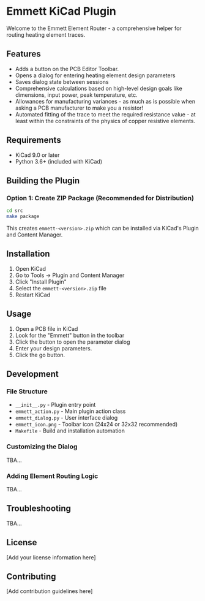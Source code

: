# Emmett KiCad Plugin

Welcome to the Emmett Element Router - a comprehensive helper for routing heating element traces.

## Features

- Adds a button on the PCB Editor Toolbar.
- Opens a dialog for entering heating element design parameters
- Saves dialog state between sessions
- Comprehensive calculations based on high-level design goals like dimensions, input power, peak temperature, etc.
- Allowances for manufacturing variances - as much as is possible when asking a PCB manufacturer to make you a resistor!
- Automated fitting of the trace to meet the required resistance value - at least within the constraints of the physics of copper resistive elements.

## Requirements

- KiCad 9.0 or later
- Python 3.6+ (included with KiCad)

## Building the Plugin

### Option 1: Create ZIP Package (Recommended for Distribution)

```bash
cd src
make package
```

This creates `emmett-<version>.zip` which can be installed via KiCad's Plugin and Content Manager.

## Installation

1. Open KiCad
2. Go to Tools → Plugin and Content Manager
3. Click "Install Plugin"
4. Select the `emmett-<version>.zip` file
5. Restart KiCad

## Usage

1. Open a PCB file in KiCad
2. Look for the "Emmett" button in the toolbar
3. Click the button to open the parameter dialog
4. Enter your design parameters.
5. Click the go button.

## Development

### File Structure

- `__init__.py` - Plugin entry point
- `emmett_action.py` - Main plugin action class
- `emmett_dialog.py` - User interface dialog
- `emmett_icon.png` - Toolbar icon (24x24 or 32x32 recommended)
- `Makefile` - Build and installation automation

### Customizing the Dialog

TBA...

### Adding Element Routing Logic

TBA...

## Troubleshooting

TBA...

## License

[Add your license information here]

## Contributing

[Add contribution guidelines here]
